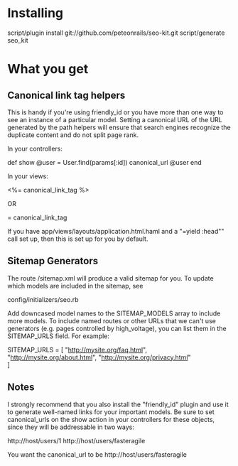 Installing
==========

script/plugin install git://github.com/peteonrails/seo-kit.git
script/generate seo_kit

What you get
============
Canonical link tag helpers 
--------------------------
This is handy if you're using friendly_id or you have more than one way 
to see an instance of a particular model. Setting a canonical URL of the URL generated by the path helpers
will ensure that search engines recognize the duplicate content and do not split page rank. 


In your controllers:

  def show
    @user = User.find(params[:id])
    canonical_url @user
  end

In your views: 

  <%= canonical_link_tag %>
   
   OR
   
   = canonical_link_tag
  
If you have app/views/layouts/application.html.haml and a "=yield :head"" call set up, 
then this is set up for you by default. 

Sitemap Generators
------------------
The route /sitemap.xml will produce a valid sitemap for you. To
update which models are included in the sitemap, see 

  config/initializers/seo.rb
  
Add downcased model names to the SITEMAP_MODELS array to include more models. To include named routes 
or other URLs that we can't use generators (e.g. pages controlled by high_voltage), you can list
them in the SITEMAP_URLS field. For example: 

SITEMAP_URLS = [
  "http://mysite.org/faq.html",
  "http://mysite.org/about.html",
  "http://mysite.org/privacy.html"  
]

Notes
-----
I strongly recommend that you also install the "friendly_id" plugin and use it to generate 
well-named links for your important models. Be sure to set canonical_urls on the show action 
in your controllers for these objects, since they will be addressable in two ways:

http://host/users/1
http://host/users/fasteragile

You want the canonical_url to be http://host/users/fasteragile

